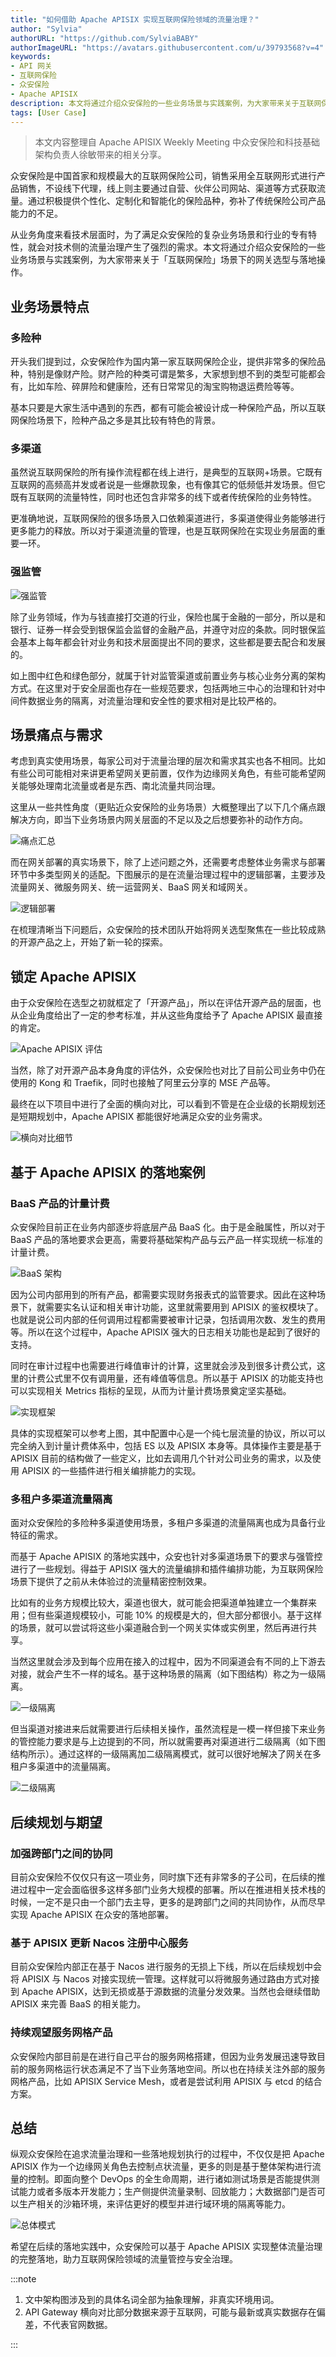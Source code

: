 ```yaml
---
title: "如何借助 Apache APISIX 实现互联网保险领域的流量治理？"
author: "Sylvia"
authorURL: "https://github.com/SylviaBABY"
authorImageURL: "https://avatars.githubusercontent.com/u/39793568?v=4"
keywords: 
- API 网关
- 互联网保险
- 众安保险
- Apache APISIX
description: 本文将通过介绍众安保险的一些业务场景与实践案例，为大家带来关于互联网保险场景下的网关选型与落地操作。
tags: [User Case]
---
```


> 本文内容整理自 Apache APISIX Weekly Meeting 中众安保险和科技基础架构负责人徐敏带来的相关分享。

<!--truncate-->

众安保险是中国首家和规模最大的互联网保险公司，销售采用全互联网形式进行产品销售，不设线下代理，线上则主要通过自营、伙伴公司网站、渠道等方式获取流量。通过积极提供个性化、定制化和智能化的保险品种，弥补了传统保险公司产品能力的不足。

从业务角度来看技术层面时，为了满足众安保险的复杂业务场景和行业的专有特性，就会对技术侧的流量治理产生了强烈的需求。本文将通过介绍众安保险的一些业务场景与实践案例，为大家带来关于「互联网保险」场景下的网关选型与落地操作。

## 业务场景特点

### 多险种

开头我们提到过，众安保险作为国内第一家互联网保险企业，提供非常多的保险品种，特别是像财产险。财产险的种类可谓是繁多，大家想到想不到的类型可能都会有，比如车险、碎屏险和健康险，还有日常常见的淘宝购物退运费险等等。

基本只要是大家生活中遇到的东西，都有可能会被设计成一种保险产品，所以互联网保险场景下，险种产品之多是其比较有特色的背景。

### 多渠道

虽然说互联网保险的所有操作流程都在线上进行，是典型的互联网+场景。它既有互联网的高频高并发或者说是一些爆款现象，也有像其它的低频低并发场景。但它既有互联网的流量特性，同时也还包含非常多的线下或者传统保险的业务特性。

更准确地说，互联网保险的很多场景入口依赖渠道进行，多渠道使得业务能够进行更多能力的释放。所以对于渠道流量的管理，也是互联网保险在实现业务层面的重要一环。

### 强监管

![强监管](https://static.apiseven.com/202108/1646279054405-a55ded0a-986f-4d49-a927-545999070d65.png)

除了业务领域，作为与钱直接打交道的行业，保险也属于金融的一部分，所以是和银行、证券一样会受到银保监会监督的金融产品，并遵守对应的条款。同时银保监会基本上每年都会针对业务和技术层面提出不同的要求，这些都是要去配合和发展的。

如上图中红色和绿色部分，就属于针对监管渠道或前置业务与核心业务分离的架构方式。在这里对于安全层面也存在一些规范要求，包括两地三中心的治理和针对中间件数据业务的隔离，对流量治理和安全性的要求相对是比较严格的。

## 场景痛点与需求

考虑到真实使用场景，每家公司对于流量治理的层次和需求其实也各不相同。比如有些公司可能相对来讲更希望网关更前置，仅作为边缘网关角色，有些可能希望网关能够处理南北流量或者是东西、南北流量共同治理。

这里从一些共性角度（更贴近众安保险的业务场景）大概整理出了以下几个痛点跟解决方向，即当下业务场景内网关层面的不足以及之后想要弥补的动作方向。

![痛点汇总](https://static.apiseven.com/202108/1646279106033-216d6453-c051-464f-9c17-8f2f3d87a738.png)

而在网关部署的真实场景下，除了上述问题之外，还需要考虑整体业务需求与部署环节中多类型网关的适配。下图展示的是在流量治理过程中的逻辑部署，主要涉及流量网关、微服务网关、统一运营网关、BaaS 网关和域网关。

![逻辑部署](https://static.apiseven.com/202108/1646279112162-1d2e492d-b8a8-44b9-937b-e20fa3c67d58.png)

在梳理清晰当下问题后，众安保险的技术团队开始将网关选型聚焦在一些比较成熟的开源产品之上，开始了新一轮的探索。

## 锁定 Apache APISIX

由于众安保险在选型之初就框定了「开源产品」，所以在评估开源产品的层面，也从企业角度给出了一定的参考标准，并从这些角度给予了 Apache APISIX 最直接的肯定。

![Apache APISIX 评估](https://static.apiseven.com/202108/1646279116675-c10ebbe4-7e7a-49e0-aeb7-6af18568bf5b.png)

当然，除了对开源产品本身角度的评估外，众安保险也对比了目前公司业务中仍在使用的 Kong 和 Traefik，同时也接触了阿里云分享的 MSE 产品等。

最终在以下项目中进行了全面的横向对比，可以看到不管是在企业级的长期规划还是短期规划中，Apache APISIX 都能很好地满足众安的业务需求。

![横向对比细节](https://static.apiseven.com/202108/1646279121377-8f21e5d6-f32f-450b-9445-392a8253dee8.png)

## 基于 Apache APISIX 的落地案例

### BaaS 产品的计量计费

众安保险目前正在业务内部逐步将底层产品 BaaS 化。由于是金融属性，所以对于 BaaS 产品的落地要求会更高，需要将基础架构产品与云产品一样实现统一标准的计量计费。

![BaaS 架构](https://static.apiseven.com/202108/1646279126510-bcfdcab1-7457-4ab6-8331-2a82e65a95d4.png)

因为公司内部用到的所有产品，都需要实现财务报表式的监管要求。因此在这种场景下，就需要实名认证和相关审计功能，这里就需要用到 APISIX 的鉴权模块了。也就是说公司内部的任何调用过程都需要被审计记录，包括调用次数、发生的费用等。所以在这个过程中，Apache APISIX  强大的日志相关功能也是起到了很好的支持。

同时在审计过程中也需要进行峰值审计的计算，这里就会涉及到很多计费公式，这里的计费公式里不仅有调用量，还有峰值等信息。所以基于 APISIX 的功能支持也可以实现相关 Metrics 指标的呈现，从而为计量计费场景奠定坚实基础。

![实现框架](https://static.apiseven.com/202108/1646279130416-c1c161d2-9fbf-4a48-b621-eadfe851c6b0.png)

具体的实现框架可以参考上图，其中配置中心是一个纯七层流量的协议，所以可以完全纳入到计量计费体系中，包括 ES 以及 APISIX 本身等。具体操作主要是基于 APISIX 目前的结构做了一些定义，比如去调用几个针对公司业务的需求，以及使用 APISIX 的一些插件进行相关编排能力的实现。

### 多租户多渠道流量隔离

面对众安保险的多险种多渠道使用场景，多租户多渠道的流量隔离也成为具备行业特征的需求。

而基于 Apache APISIX 的落地实践中，众安也针对多渠道场景下的要求与强管控进行了一些规划。得益于 APISIX 强大的流量编排和插件编排功能，为互联网保险场景下提供了之前从未体验过的流量精密控制效果。

比如有的业务方规模比较大，渠道也很大，就可能会把渠道单独建立一个集群来用；但有些渠道规模较小，可能 10% 的规模是大的，但大部分都很小。基于这样的场景，就可以尝试将这些小渠道融合到一个网关实体或实例里，然后再进行共享。

当然这里就会涉及到每个应用在接入的过程中，因为不同渠道会有不同的上下游去对接，就会产生不一样的域名。基于这种场景的隔离（如下图结构）称之为一级隔离。

![一级隔离](https://static.apiseven.com/202108/1646279134880-2d657934-68ac-40c4-9c29-2ead848ef663.png)

但当渠道对接进来后就需要进行后续相关操作，虽然流程是一模一样但接下来业务的管控能力要求是与上边提到的不同，所以就需要再对渠道进行二级隔离（如下图结构所示）。通过这样的一级隔离加二级隔离模式，就可以很好地解决了网关在多租户多渠道中的流量隔离。

![二级隔离](https://static.apiseven.com/202108/1646279139544-01337e7a-6360-453d-95d9-be3550b864d6.png)

## 后续规划与期望

### 加强跨部门之间的协同

目前众安保险不仅仅只有这一项业务，同时旗下还有非常多的子公司，在后续的推进过程中一定会面临很多这样多部门业务大规模的部署。所以在推进相关技术栈的时候，一定不是只由一个部门去主导，更多的是跨部门之间的共同协作，从而尽早实现 Apache APISIX 在众安的落地部署。

### 基于 APISIX 更新 Nacos 注册中心服务

目前众安保险内部正在基于 Nacos 进行服务的无损上下线，所以在后续规划中会将 APISIX 与 Nacos 对接实现统一管理。这样就可以将微服务通过路由方式对接到 Apache APISIX，达到无损或基于源数据的流量分发效果。当然也会继续借助 APISIX 来完善 BaaS 的相关能力。

### 持续观望服务网格产品

众安保险内部目前是在进行自己平台的服务网格搭建，但因为业务发展迅速导致目前的服务网格运行状态满足不了当下业务落地空间。所以也在持续关注外部的服务网格产品，比如 APISIX Service Mesh，或者是尝试利用 APISIX 与 etcd 的结合方案。

## 总结

纵观众安保险在追求流量治理和一些落地规划执行的过程中，不仅仅是把 Apache APISIX 作为一个边缘网关角色去控制点状流量，更多的则是基于整体架构进行流量的控制。即面向整个 DevOps 的全生命周期，进行诸如测试场景是否能提供测试能力或者多版本开发能力；生产侧提供流量录制、回放能力；大数据部门是否可以生产相关的沙箱环境，来评估更好的模型并进行域环境的隔离等能力。

![总体模式](https://static.apiseven.com/202108/1646279144771-483cfabe-753e-4570-8013-1eedbf88aed8.png)

希望在后续的落地实践中，众安保险可以基于 Apache APISIX 实现整体流量治理的完整落地，助力互联网保险领域的流量管控与安全治理。

:::note

1. 文中架构图涉及到的具体名词全部为抽象理解，非真实环境用词。
2. API Gateway 横向对比部分数据来源于互联网，可能与最新或真实数据存在偏差，不代表官网数据。

:::
